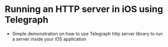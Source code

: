 # Running an HTTP server in iOS using Telegraph
- Simple demonstration on how to use Telegraph http server library to run a server inside your iOS application
